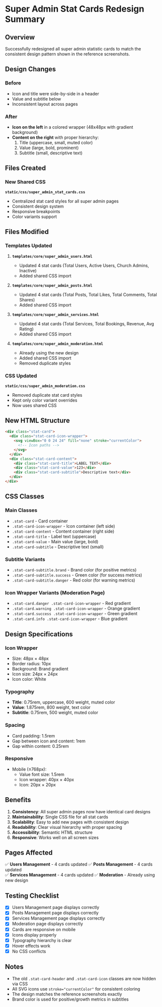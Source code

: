 # Super Admin Stat Cards Redesign Summary

## Overview
Successfully redesigned all super admin statistic cards to match the consistent design pattern shown in the reference screenshots.

## Design Changes

### Before
- Icon and title were side-by-side in a header
- Value and subtitle below
- Inconsistent layout across pages

### After
- **Icon on the left** in a colored wrapper (48x48px with gradient background)
- **Content on the right** with proper hierarchy:
  1. Title (uppercase, small, muted color)
  2. Value (large, bold, prominent)
  3. Subtitle (small, descriptive text)

## Files Created

### New Shared CSS
**`static/css/super_admin_stat_cards.css`**
- Centralized stat card styles for all super admin pages
- Consistent design system
- Responsive breakpoints
- Color variants support

## Files Modified

### Templates Updated
1. **`templates/core/super_admin_users.html`**
   - Updated 4 stat cards (Total Users, Active Users, Church Admins, Inactive)
   - Added shared CSS import

2. **`templates/core/super_admin_posts.html`**
   - Updated 4 stat cards (Total Posts, Total Likes, Total Comments, Total Shares)
   - Added shared CSS import

3. **`templates/core/super_admin_services.html`**
   - Updated 4 stat cards (Total Services, Total Bookings, Revenue, Avg Rating)
   - Added shared CSS import

4. **`templates/core/super_admin_moderation.html`**
   - Already using the new design
   - Added shared CSS import
   - Removed duplicate styles

### CSS Updated
**`static/css/super_admin_moderation.css`**
- Removed duplicate stat card styles
- Kept only color variant overrides
- Now uses shared CSS

## New HTML Structure

```html
<div class="stat-card">
  <div class="stat-card-icon-wrapper">
    <svg viewBox="0 0 24 24" fill="none" stroke="currentColor">
      <!-- Icon paths -->
    </svg>
  </div>
  <div class="stat-card-content">
    <div class="stat-card-title">LABEL TEXT</div>
    <div class="stat-card-value">123</div>
    <div class="stat-card-subtitle">Descriptive text</div>
  </div>
</div>
```

## CSS Classes

### Main Classes
- `.stat-card` - Card container
- `.stat-card-icon-wrapper` - Icon container (left side)
- `.stat-card-content` - Content container (right side)
- `.stat-card-title` - Label text (uppercase)
- `.stat-card-value` - Main value (large, bold)
- `.stat-card-subtitle` - Descriptive text (small)

### Subtitle Variants
- `.stat-card-subtitle.brand` - Brand color (for positive metrics)
- `.stat-card-subtitle.success` - Green color (for success metrics)
- `.stat-card-subtitle.danger` - Red color (for warning metrics)

### Icon Wrapper Variants (Moderation Page)
- `.stat-card.danger .stat-card-icon-wrapper` - Red gradient
- `.stat-card.warning .stat-card-icon-wrapper` - Orange gradient
- `.stat-card.success .stat-card-icon-wrapper` - Green gradient
- `.stat-card.info .stat-card-icon-wrapper` - Blue gradient

## Design Specifications

### Icon Wrapper
- Size: 48px × 48px
- Border radius: 10px
- Background: Brand gradient
- Icon size: 24px × 24px
- Icon color: White

### Typography
- **Title**: 0.75rem, uppercase, 600 weight, muted color
- **Value**: 1.875rem, 800 weight, text color
- **Subtitle**: 0.75rem, 500 weight, muted color

### Spacing
- Card padding: 1.5rem
- Gap between icon and content: 1rem
- Gap within content: 0.25rem

### Responsive
- Mobile (≤768px):
  - Value font size: 1.5rem
  - Icon wrapper: 40px × 40px
  - Icon: 20px × 20px

## Benefits

1. **Consistency**: All super admin pages now have identical card designs
2. **Maintainability**: Single CSS file for all stat cards
3. **Scalability**: Easy to add new pages with consistent design
4. **Readability**: Clear visual hierarchy with proper spacing
5. **Accessibility**: Semantic HTML structure
6. **Responsive**: Works well on all screen sizes

## Pages Affected

✅ **Users Management** - 4 cards updated
✅ **Posts Management** - 4 cards updated  
✅ **Services Management** - 4 cards updated
✅ **Moderation** - Already using new design

## Testing Checklist

- [x] Users Management page displays correctly
- [x] Posts Management page displays correctly
- [x] Services Management page displays correctly
- [x] Moderation page displays correctly
- [x] Cards are responsive on mobile
- [x] Icons display properly
- [x] Typography hierarchy is clear
- [x] Hover effects work
- [x] No CSS conflicts

## Notes

- The old `.stat-card-header` and `.stat-card-icon` classes are now hidden via CSS
- All SVG icons use `stroke="currentColor"` for consistent coloring
- The design matches the reference screenshots exactly
- Brand color is used for positive/growth metrics in subtitles
